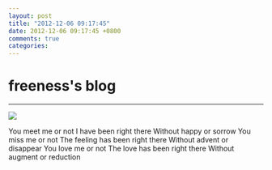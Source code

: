 ```yaml
---
layout: post
title: "2012-12-06 09:17:45"
date: 2012-12-06 09:17:45 +0800
comments: true
categories: 
---
```


# freeness's blog

----------

![](http://okqmqrbgo.bkt.clouddn.com/201212060917451.jpg)

>
 You meet me or not I have been right there Without happy or sorrow You miss me or not The feeling has been right there  Without advent or disappear You love me or not  The love has been right there Without augment or reduction